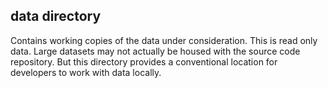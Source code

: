 ## data directory

Contains working copies of the data under consideration. This is read only data. Large datasets may not actually be housed with the source code repository. But this directory provides a conventional location for developers to work with data locally. 